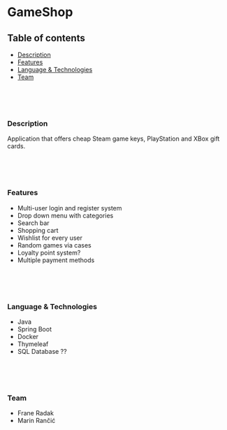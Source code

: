 # GameShop

## Table of contents

- [Description](#Description)
- [Features](#Features)
- [Language & Technologies](#Language&Technologies)
- [Team](#Team)

<br />
<br />
<br />

<a name="Description"/>

### Description

Application that offers cheap Steam game keys, PlayStation and XBox gift cards.


<br />
<br />
<br />

<a name="Features"/>

### Features

- Multi-user login and register system
- Drop down menu with categories
- Search bar
- Shopping cart
- Wishlist for every user
- Random games via cases
- Loyalty point system?
- Multiple payment methods

<br />
<br />
<br />

<a name="Language&Technologies"/>

### Language & Technologies

- Java
- Spring Boot
- Docker
- Thymeleaf
- SQL Database ??

<br />
<br />
<br />

<a name="Team"/>

###  Team

- Frane Radak 
- Marin Rančić
